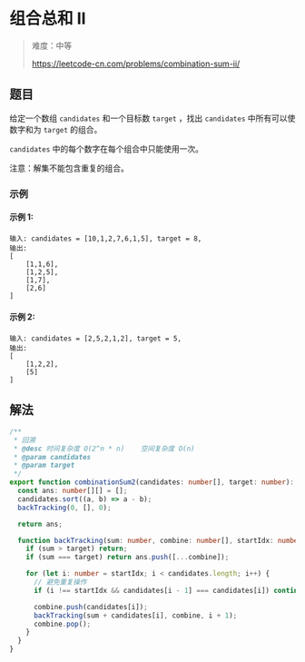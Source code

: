 # 组合总和 II

> 难度：中等
>
> https://leetcode-cn.com/problems/combination-sum-ii/

## 题目

给定一个数组 `candidates` 和一个目标数 `target` ，找出 `candidates` 中所有可以使数字和为 `target` 的组合。

`candidates` 中的每个数字在每个组合中只能使用一次。

注意：解集不能包含重复的组合。

### 示例

#### 示例 1:

```
输入: candidates = [10,1,2,7,6,1,5], target = 8,
输出:
[
    [1,1,6],
    [1,2,5],
    [1,7],
    [2,6]
]
```

#### 示例 2:

```
输入: candidates = [2,5,2,1,2], target = 5,
输出:
[
    [1,2,2],
    [5]
]
```

## 解法

```typescript
/**
 * 回溯
 * @desc 时间复杂度 O(2^n * n)    空间复杂度 O(n)
 * @param candidates
 * @param target
 */
export function combinationSum2(candidates: number[], target: number): number[][] {
  const ans: number[][] = [];
  candidates.sort((a, b) => a - b);
  backTracking(0, [], 0);

  return ans;

  function backTracking(sum: number, combine: number[], startIdx: number) {
    if (sum > target) return;
    if (sum === target) return ans.push([...combine]);

    for (let i: number = startIdx; i < candidates.length; i++) {
      // 避免重复操作
      if (i !== startIdx && candidates[i - 1] === candidates[i]) continue;

      combine.push(candidates[i]);
      backTracking(sum + candidates[i], combine, i + 1);
      combine.pop();
    }
  }
}
```
